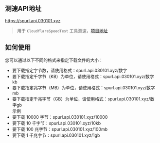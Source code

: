 ## 测速API地址 
https://spurl.api.030101.xyz
> 用于 `CloudflareSpeedTest` 工具测速，[项目地址](https://github.com/XIU2/CloudflareSpeedTest)
## 如何使用
您可以通过以下不同的格式来指定下载文件的大小：
- 要下载指定字节数，请使用格式：spurl.api.030101.xyz/数字
- 要下载指定千字节（KB）为单位，请使用格式：spurl.api.030101.xyz/数字kb
- 要下载指定兆字节（MB）为单位，请使用格式：spurl.api.030101.xyz/数字mb
- 要下载指定千兆字节（GB）为单位，请使用格式：spurl.api.030101.xyz/数字gb </br>
示例
- 要下载 10000 字节：spurl.api.030101.xyz/10000
- 要下载 10 千字节：spurl.api.030101.xyz/10kb
- 要下载 100 兆字节：spurl.api.030101.xyz/100mb
- 要下载 1 千兆字节：spurl.api.030101.xyz/1gb
